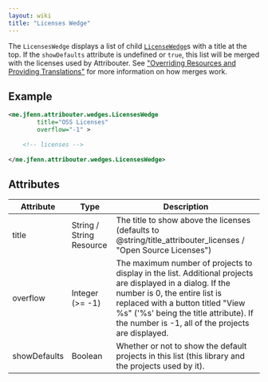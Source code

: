 ```yaml
---
layout: wiki
title: "Licenses Wedge"
---
```


The `LicensesWedge` displays a list of child [`LicenseWedge`](LicenseWedge)s with a title at the top. If the `showDefaults` attribute is undefined or `true`, this list will be merged with the licenses used by Attribouter. See ["Overriding Resources and Providing Translations"](Overriding-Resources-and-Providing-Translations) for more information on how merges work.

## Example

```xml
<me.jfenn.attribouter.wedges.LicensesWedge
        title="OSS Licenses"
        overflow="-1" >
  
    <!-- licenses -->
  
</me.jfenn.attribouter.wedges.LicensesWedge>
```

## Attributes

|Attribute|Type|Description|
|-----|-----|-----|
|title|String / String Resource|The title to show above the licenses (defaults to @string/title_attribouter_licenses / "Open Source Licenses")|
|overflow|Integer (>= -1)|The maximum number of projects to display in the list. Additional projects are displayed in a dialog. If the number is 0, the entire list is replaced with a button titled "View %s" ('%s' being the title attribute). If the number is -1, all of the projects are displayed.|
|showDefaults|Boolean|Whether or not to show the default projects in this list (this library and the projects used by it).|